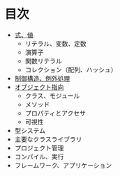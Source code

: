 目次
======

* [式、値](expression.html)
    * リテラル、変数、定数
    * 演算子
    * 関数リテラル
    * コレクション（配列、ハッシュ）
* [制御構造、例外処理](control.html)
* [オブジェクト指向](objects.html)
    * クラス、モジュール
    * メソッド
    * プロパティとアクセサ
    * 可視性
* 型システム
* 主要なクラスライブラリ
* プロジェクト管理
* コンパイル、実行
* フレームワーク、アプリケーション
